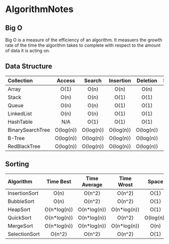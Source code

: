 # AlgorithmNotes

## Big O

Big O is a measure of the efficiency of an algorithm. It measuers the growth rate of the time the algorithm takes to complete with respect to the amount of data it is acting on.

## Data Structure

| Collection       |   Access  |   Search  | Insertion |  Deletion | Space |
| :--------------- | :-------: | :-------: | :-------: | :-------: | :---: |
| Array            |    O(1)   |    O(n)   |    O(n)   |    O(n)   |  O(n) |
| Stack            |    O(n)   |    O(n)   |    O(1)   |    O(1)   |  O(n) |
| Queue            |    O(n)   |    O(n)   |    O(1)   |    O(1)   |  O(n) |
| LinkedList       |    O(n)   |    O(n)   |    O(1)   |    O(1)   |  O(n) |
| HashTable        |    N/A    |    O(1)   |    O(1)   |    O(1)   |  O(n) |
| BinarySearchTree | O(log(n)) | O(log(n)) | O(log(n)) | O(log(n)) |  O(n) |
| B-Tree           | O(log(n)) | O(log(n)) | O(log(n)) | O(log(n)) |  O(n) |
| RedBlackTree     | O(log(n)) | O(log(n)) | O(log(n)) | O(log(n)) |  O(n) |

## Sorting

| Algorithm     |   Time Best  | Time Average |  Time Wrost  |   Space   | Stability |
| :------------ | :----------: | :----------: | :----------: | :-------: | :-------: |
| InsertionSort |     O(n)     |    O(n^2)    |    O(n^2)    |    O(1)   |    Yes    |
| BubbleSort    |     O(n)     |    O(n^2)    |    O(n^2)    |    O(1)   |    Yes    |
| HeapSort      | O(n\*log(n)) | O(n\*log(n)) | O(n\*log(n)) |    O(1)   |     No    |
| QuickSort     | O(n\*log(n)) | O(n\*log(n)) |    O(n^2)    | O(log(n)) |    Yes    |
| MergeSort     | O(n\*log(n)) | O(n\*log(n)) | O(n\*log(n)) |    O(n)   |    Yes    |
| SelectionSort |    O(n^2)    |    O(n^2)    |    O(n^2)    |    O(1)   |     No    |
